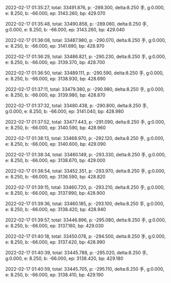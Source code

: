 2022-02-17 01:35:27, total: 33491.876, p: -289.300, delta:8.250 手, g:0.000, e: 8.250, b: -66.000, ep: 3143.260, bp: 429.070

2022-02-17 01:35:48, total: 33490.858, p: -289.060, delta:8.250 手, g:0.000, e: 8.250, b: -66.000, ep: 3143.260, bp: 429.040

2022-02-17 01:36:08, total: 33487.980, p: -290.070, delta:8.250 手, g:0.000, e: 8.250, b: -66.000, ep: 3141.690, bp: 428.970

2022-02-17 01:36:29, total: 33486.821, p: -290.230, delta:8.250 手, g:0.000, e: 8.250, b: -66.000, ep: 3139.370, bp: 428.700

2022-02-17 01:36:50, total: 33489.111, p: -290.590, delta:8.250 手, g:0.000, e: 8.250, b: -66.000, ep: 3138.930, bp: 428.690

2022-02-17 01:37:11, total: 33479.380, p: -290.980, delta:8.250 手, g:0.000, e: 8.250, b: -66.000, ep: 3139.980, bp: 428.870

2022-02-17 01:37:32, total: 33480.438, p: -290.800, delta:8.250 手, g:0.000, e: 8.250, b: -66.000, ep: 3141.040, bp: 428.980

2022-02-17 01:37:52, total: 33477.443, p: -291.090, delta:8.250 手, g:0.000, e: 8.250, b: -66.000, ep: 3140.590, bp: 428.960

2022-02-17 01:38:13, total: 33468.970, p: -292.120, delta:8.250 手, g:0.000, e: 8.250, b: -66.000, ep: 3140.600, bp: 429.090

2022-02-17 01:38:34, total: 33460.149, p: -293.330, delta:8.250 手, g:0.000, e: 8.250, b: -66.000, ep: 3138.670, bp: 429.000

2022-02-17 01:38:54, total: 33452.351, p: -293.970, delta:8.250 手, g:0.000, e: 8.250, b: -66.000, ep: 3136.590, bp: 428.820

2022-02-17 01:39:15, total: 33460.720, p: -293.210, delta:8.250 手, g:0.000, e: 8.250, b: -66.000, ep: 3137.990, bp: 428.900

2022-02-17 01:39:36, total: 33460.185, p: -293.100, delta:8.250 手, g:0.000, e: 8.250, b: -66.000, ep: 3138.420, bp: 428.940

2022-02-17 01:39:57, total: 33446.896, p: -295.080, delta:8.250 手, g:0.000, e: 8.250, b: -66.000, ep: 3137.160, bp: 429.030

2022-02-17 01:40:18, total: 33450.078, p: -294.500, delta:8.250 手, g:0.000, e: 8.250, b: -66.000, ep: 3137.420, bp: 428.990

2022-02-17 01:40:39, total: 33445.788, p: -295.020, delta:8.250 手, g:0.000, e: 8.250, b: -66.000, ep: 3138.420, bp: 429.180

2022-02-17 01:40:59, total: 33445.705, p: -295.110, delta:8.250 手, g:0.000, e: 8.250, b: -66.000, ep: 3138.410, bp: 429.190